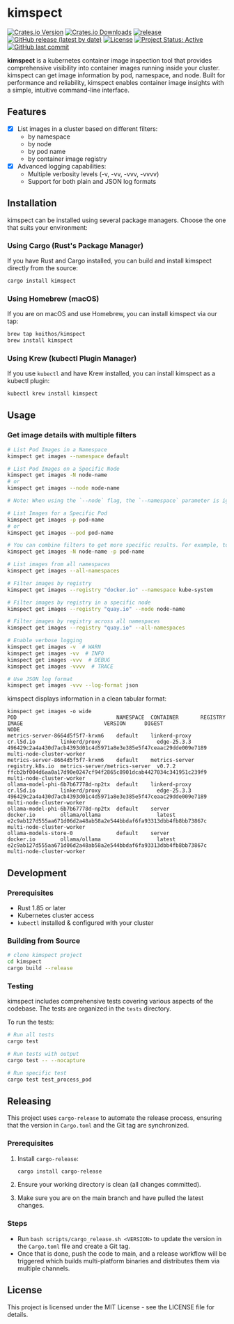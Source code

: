 # kimspect

[![Crates.io Version](https://img.shields.io/crates/v/kimspect)](https://crates.io/crates/kimspect) [![Crates.io Downloads](https://img.shields.io/crates/d/kimspect)](https://crates.io/crates/kimspect) [![release](https://github.com/koithos/kimspect/actions/workflows/release.yml/badge.svg)](https://github.com/koithos/kimspect/actions/workflows/release.yml) [![GitHub release (latest by date)](https://img.shields.io/github/v/release/koithos/kimspect)](https://github.com/koithos/kimspect/releases/latest) [![License](https://img.shields.io/crates/l/kimspect)](https://github.com/koithos/kimspect/blob/main/LICENSE) [![Project Status: Active](https://www.repostatus.org/badges/latest/active.svg)](https://www.repostatus.org/#active) [![GitHub last commit](https://img.shields.io/github/last-commit/koithos/kimspect)](https://github.com/koithos/kimspect/commits/main)

**kimspect** is a kubernetes container image inspection tool that provides comprehensive visibility into container images running inside your cluster. kimspect can get image information by pod, namespace, and node. Built for performance and reliability, kimspect enables container image insights with a simple, intuitive command-line interface.

## Features

- [x] List images in a cluster based on different filters:
  - by namespace
  - by node
  - by pod name
  - by container image registry
- [x] Advanced logging capabilities:
  - Multiple verbosity levels (-v, -vv, -vvv, -vvvv)
  - Support for both plain and JSON log formats

## Installation

kimspect can be installed using several package managers. Choose the one that suits your environment:

### Using Cargo (Rust's Package Manager)

If you have Rust and Cargo installed, you can build and install kimspect directly from the source:

```bash
cargo install kimspect
```

### Using Homebrew (macOS)

If you are on macOS and use Homebrew, you can install kimspect via our tap:

```bash
brew tap koithos/kimspect
brew install kimspect
```

### Using Krew (kubectl Plugin Manager)

If you use `kubectl` and have Krew installed, you can install kimspect as a kubectl plugin:

```bash
kubectl krew install kimspect
```

## Usage

### Get image details with multiple filters

```bash
# List Pod Images in a Namespace
kimspect get images --namespace default

# List Pod Images on a Specific Node
kimspect get images -N node-name
# or
kimspect get images --node node-name

# Note: When using the `--node` flag, the `--namespace` parameter is ignored as it will show pods from all namespaces on the specified node.

# List Images for a Specific Pod
kimspect get images -p pod-name
# or
kimspect get images --pod pod-name

# You can combine filters to get more specific results. For example, to get images for a specific pod on a specific node:
kimspect get images -N node-name -p pod-name

# List images from all namespaces
kimspect get images --all-namespaces

# Filter images by registry
kimspect get images --registry "docker.io" --namespace kube-system

# Filter images by registry in a specific node
kimspect get images --registry "quay.io" --node node-name

# Filter images by registry across all namespaces
kimspect get images --registry "quay.io" --all-namespaces

# Enable verbose logging
kimspect get images -v  # WARN
kimspect get images -vv  # INFO
kimspect get images -vvv  # DEBUG
kimspect get images -vvvv  # TRACE

# Use JSON log format
kimspect get images -vvv --log-format json
```

kimspect displays information in a clean tabular format:

```
kimspect get images -o wide
POD                                NAMESPACE  CONTAINER       REGISTRY         IMAGE                          VERSION      DIGEST                                                            NODE
metrics-server-8664d5f5f7-krxm6    default    linkerd-proxy   cr.l5d.io        linkerd/proxy                  edge-25.3.3  496429c2a4a430d7acb4393d01c4d5971a8e3e385e5f47ceaac29dde009e7189  multi-node-cluster-worker
metrics-server-8664d5f5f7-krxm6    default    metrics-server  registry.k8s.io  metrics-server/metrics-server  v0.7.2       ffcb2bf004d6aa0a17d90e0247cf94f2865c8901dcab4427034c341951c239f9  multi-node-cluster-worker
ollama-model-phi-6b7b67778d-np2tx  default    linkerd-proxy   cr.l5d.io        linkerd/proxy                  edge-25.3.3  496429c2a4a430d7acb4393d01c4d5971a8e3e385e5f47ceaac29dde009e7189  multi-node-cluster-worker
ollama-model-phi-6b7b67778d-np2tx  default    server          docker.io        ollama/ollama                  latest       e2c9ab127d555aa671d06d2a48ab58a2e544bbdaf6fa93313dbb4fb8bb73867c  multi-node-cluster-worker
ollama-models-store-0              default    server          docker.io        ollama/ollama                  latest       e2c9ab127d555aa671d06d2a48ab58a2e544bbdaf6fa93313dbb4fb8bb73867c  multi-node-cluster-worker
```

## Development

### Prerequisites

- Rust 1.85 or later
- Kubernetes cluster access
- `kubectl` installed & configured with your cluster

### Building from Source

```bash
# clone kimspect project
cd kimspect
cargo build --release
```

### Testing

kimspect includes comprehensive tests covering various aspects of the codebase. The tests are organized in the `tests` directory.

To run the tests:

```bash
# Run all tests
cargo test

# Run tests with output
cargo test -- --nocapture

# Run specific test
cargo test test_process_pod
```

## Releasing

This project uses `cargo-release` to automate the release process, ensuring that the version in `Cargo.toml` and the Git tag are synchronized.

### Prerequisites

1.  Install `cargo-release`:

    ```bash
    cargo install cargo-release
    ```

2.  Ensure your working directory is clean (all changes committed).
3.  Make sure you are on the main branch and have pulled the latest changes.

### Steps

- Run `bash scripts/cargo_release.sh <VERSION>` to update the version in the `Cargo.toml` file and create a Git tag.
- Once that is done, push the code to main, and a release workflow will be triggered which builds multi-platform binaries and distributes them via multiple channels.

## License

This project is licensed under the MIT License - see the LICENSE file for details.
